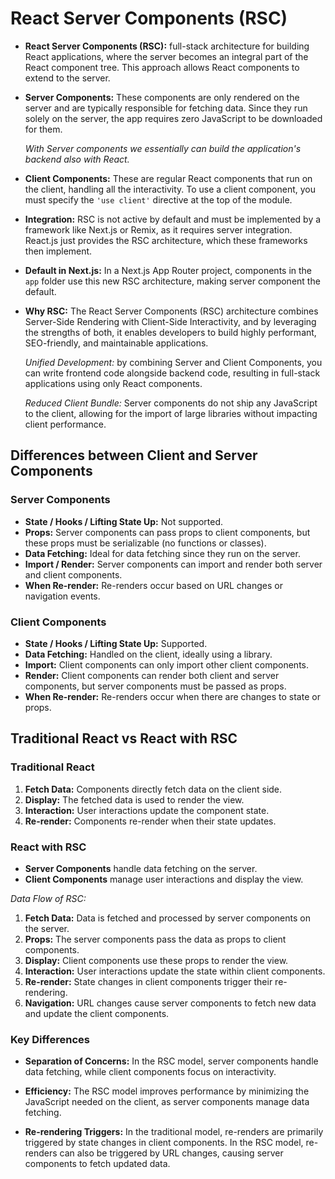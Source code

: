 # React Server Components (RSC)

- **React Server Components (RSC):** full-stack architecture for building React applications, where the server becomes an integral part of the React component tree. This approach allows React components to extend to the server.

- **Server Components:** These components are only rendered on the server and are typically responsible for fetching data. Since they run solely on the server, the app requires zero JavaScript to be downloaded for them.

  _With Server components we essentially can build the application's backend also with React._

- **Client Components:** These are regular React components that run on the client, handling all the interactivity. To use a client component, you must specify the `'use client'` directive at the top of the module.

- **Integration:** RSC is not active by default and must be implemented by a framework like Next.js or Remix, as it requires server integration. React.js just provides the RSC architecture, which these frameworks then implement.

- **Default in Next.js:** In a Next.js App Router project, components in the `app` folder use this new RSC architecture, making server component the default.

- **Why RSC:** The React Server Components (RSC) architecture combines Server-Side Rendering with Client-Side Interactivity, and by leveraging the strengths of both, it enables developers to build highly performant, SEO-friendly, and maintainable applications.

  _Unified Development:_ by combining Server and Client Components, you can write frontend code alongside backend code, resulting in full-stack applications using only React components.

  _Reduced Client Bundle:_ Server components do not ship any JavaScript to the client, allowing for the import of large libraries without impacting client performance.

## Differences between Client and Server Components

### Server Components

- **State / Hooks / Lifting State Up:** Not supported.
- **Props:** Server components can pass props to client components, but these props must be serializable (no functions or classes).
- **Data Fetching:** Ideal for data fetching since they run on the server.
- **Import / Render:** Server components can import and render both server and client components.
- **When Re-render:** Re-renders occur based on URL changes or navigation events.

### Client Components

- **State / Hooks / Lifting State Up:** Supported.
- **Data Fetching:** Handled on the client, ideally using a library.
- **Import:** Client components can only import other client components.
- **Render:** Client components can render both client and server components, but server components must be passed as props.
- **When Re-render:** Re-renders occur when there are changes to state or props.

## Traditional React vs React with RSC

### Traditional React

1. **Fetch Data:** Components directly fetch data on the client side.
2. **Display:** The fetched data is used to render the view.
3. **Interaction:** User interactions update the component state.
4. **Re-render:** Components re-render when their state updates.

### React with RSC

- **Server Components** handle data fetching on the server.
- **Client Components** manage user interactions and display the view.

_Data Flow of RSC:_

1. **Fetch Data:** Data is fetched and processed by server components on the server.
2. **Props:** The server components pass the data as props to client components.
3. **Display:** Client components use these props to render the view.
4. **Interaction:** User interactions update the state within client components.
5. **Re-render:** State changes in client components trigger their re-rendering.
6. **Navigation:** URL changes cause server components to fetch new data and update the client components.

### Key Differences

- **Separation of Concerns:** In the RSC model, server components handle data fetching, while client components focus on interactivity.

- **Efficiency:** The RSC model improves performance by minimizing the JavaScript needed on the client, as server components manage data fetching.

- **Re-rendering Triggers:** In the traditional model, re-renders are primarily triggered by state changes in client components. In the RSC model, re-renders can also be triggered by URL changes, causing server components to fetch updated data.
